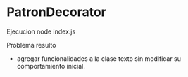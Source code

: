 # PatronDecorator
Ejecucion node index.js

Problema resulto
- agregar funcionalidades a la clase texto sin modificar su comportamiento inicial.
